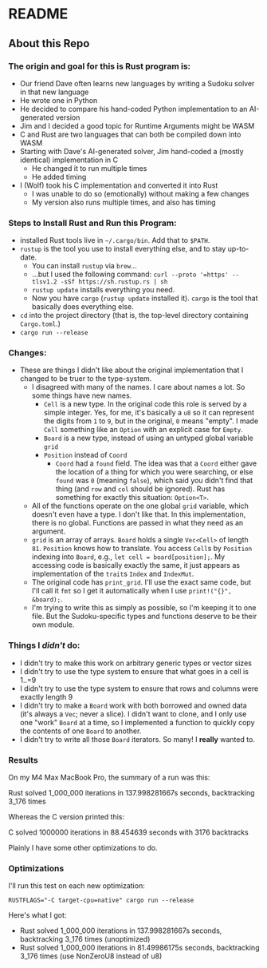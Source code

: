 # README

## About this Repo

### The origin and goal for this is Rust program is:

- Our friend Dave often learns new languages by writing a Sudoku solver in that new language
- He wrote one in Python
- He decided to compare his hand-coded Python implementation to an AI-generated version
- Jim and I decided a good topic for Runtime Arguments might be WASM
- C and Rust are two languages that can both be compiled down into WASM
- Starting with Dave's AI-generated solver, Jim hand-coded a (mostly identical) implementation in C
  - He changed it to run multiple times
  - He added timing
- I (Wolf) took his C implementation and converted it into Rust
  - I was unable to do so (emotionally) without making a few changes
  - My version also runs multiple times, and also has timing

### Steps to Install Rust and Run this Program:

- installed Rust tools live in `~/.cargo/bin`. Add that to `$PATH`.
- `rustup` is the tool you use to install everything else, and to stay up-to-date.
  - You can install `rustup` via `brew`...
  - ...but I used the following command: `curl --proto '=https' --tlsv1.2 -sSf https://sh.rustup.rs | sh`
  - `rustup update` installs everything you need.
  - Now you have `cargo` (`rustup update` installed it). `cargo` is the tool that basically does everything else.
- `cd` into the project directory (that is, the top-level directory containing `Cargo.toml`.)
- `cargo run --release`

### Changes:

- These are things I didn't like about the original implementation that I changed to be truer to the type-system.
  - I disagreed with many of the names. I care about names a lot. So some things have new names.
    - `Cell` is a new type. In the original code this role is served by a simple integer. Yes, for me, it's basically a
      `u8` so it can represent the digits from `1` to `9`, but in the original, `0` means "empty". I made `Cell`
      something like an `Option` with an explicit case for `Empty`.
    - `Board` is a new type, instead of using an untyped global variable `grid`
    - `Position` instead of `Coord`
      - `Coord` had a `found` field. The idea was that a `Coord` either gave the location of a thing for which you were
        searching, or else `found` was `0` (meaning `false`), which said you didn't find that thing (and `row` and `col`
        should be ignored). Rust has something for exactly this situation: `Option<T>`.
  - All of the functions operate on the one global `grid` variable, which doesn't even have a type. I don't like that.
    In this implementation, there is no global. Functions are passed in what they need as an argument.
  - `grid` is an array of arrays.  `Board` holds a single `Vec<Cell>` of length `81`.  `Position` knows how to translate.
    You access `Cell`s by `Position` indexing into `Board`, e.g., `let cell = board[position];`.  My accessing code
    is basically exactly the same, it just appears as implementation of the `trait`s `Index` and `IndexMut`.
  - The original code has `print_grid`. I'll use the exact same code, but I'll call it `fmt` so I get it automatically
    when I use `print!("{}", &board);`.
  - I'm trying to write this as simply as possible, so I'm keeping it to one file. But the Sudoku-specific types and
    functions deserve to be their own module.

### Things I _didn't_ do:

- I didn't try to make this work on arbitrary generic types or vector sizes
- I didn't try to use the type system to ensure that what goes in a cell is 1..=9
- I didn't try to use the type system to ensure that rows and columns were exactly length 9
- I didn't try to make a `Board` work with both borrowed and owned data (it's always a `Vec`; never a slice).
  I didn't want to clone, and I only use one "work" `Board` at a time, so I implemented a function to quickly copy
  the contents of one `Board` to another.
- I didn't try to write all those `Board` iterators.  So many!  I **really** wanted to.

### Results

On my M4 Max MacBook Pro, the summary of a run was this:

  Rust solved 1_000_000 iterations in 137.998281667s seconds, backtracking 3_176 times

Whereas the C version printed this:

  C solved 1000000 iterations in 88.454639 seconds with 3176 backtracks

Plainly I have some other optimizations to do.

### Optimizations

I'll run this test on each new optimization:

  `RUSTFLAGS="-C target-cpu=native" cargo run --release`

Here's what I got:

- Rust solved 1_000_000 iterations in 137.998281667s seconds, backtracking 3_176 times (unoptimized)
- Rust solved 1_000_000 iterations in 81.49986175s seconds, backtracking 3_176 times (use NonZeroU8 instead of u8)
